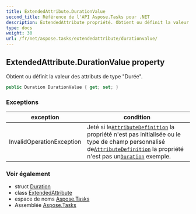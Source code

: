 ```yaml
---
title: ExtendedAttribute.DurationValue
second_title: Référence de l'API Aspose.Tasks pour .NET
description: ExtendedAttribute propriété. Obtient ou définit la valeur des attributs de type Durée.
type: docs
weight: 30
url: /fr/net/aspose.tasks/extendedattribute/durationvalue/
---
```

## ExtendedAttribute.DurationValue property

Obtient ou définit la valeur des attributs de type "Durée".

```csharp
public Duration DurationValue { get; set; }
```

### Exceptions

| exception | condition |
| --- | --- |
| InvalidOperationException | Jeté si le[`AttributeDefinition`](../attributedefinition/) la propriété n'est pas initialisée ou le type de champ personnalisé de[`AttributeDefinition`](../attributedefinition/) la propriété n'est pas un[`Duration`](../../duration/) exemple. |

### Voir également

* struct [Duration](../../duration/)
* class [ExtendedAttribute](../)
* espace de noms [Aspose.Tasks](../../extendedattribute/)
* Assemblée [Aspose.Tasks](../../../)



